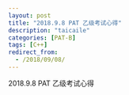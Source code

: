 ```yaml
---
layout: post
title: "2018.9.8 PAT 乙级考试心得"
description: "taicaile"
categories: [PAT-B]
tags: [C++]
redirect_from:
  - /2018/09/08/
---
```

2018.9.8 PAT 乙级考试心得
	
